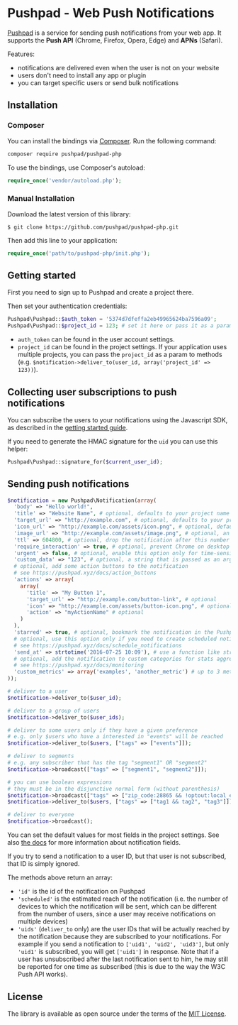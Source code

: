 # Pushpad - Web Push Notifications
 
[Pushpad](https://pushpad.xyz) is a service for sending push notifications from your web app. It supports the **Push API** (Chrome, Firefox, Opera, Edge) and **APNs** (Safari).

Features:

- notifications are delivered even when the user is not on your website
- users don't need to install any app or plugin
- you can target specific users or send bulk notifications

## Installation

### Composer

You can install the bindings via [Composer](http://getcomposer.org/). Run the following command:

```bash
composer require pushpad/pushpad-php
```

To use the bindings, use Composer's autoload:

```php
require_once('vendor/autoload.php');
```

### Manual Installation

Download the latest version of this library:

    $ git clone https://github.com/pushpad/pushpad-php.git

Then add this line to your application:

```php
require_once('path/to/pushpad-php/init.php');

```

## Getting started

First you need to sign up to Pushpad and create a project there.

Then set your authentication credentials:

```php
Pushpad\Pushpad::$auth_token = '5374d7dfeffa2eb49965624ba7596a09';
Pushpad\Pushpad::$project_id = 123; # set it here or pass it as a param to methods later
```

- `auth_token` can be found in the user account settings. 
- `project_id` can be found in the project settings. If your application uses multiple projects, you can pass the `project_id` as a param to methods (e.g. `$notification->deliver_to(user_id, array('project_id' => 123))`).

## Collecting user subscriptions to push notifications

You can subscribe the users to your notifications using the Javascript SDK, as described in the [getting started guide](https://pushpad.xyz/docs/pushpad_pro_getting_started).

If you need to generate the HMAC signature for the `uid` you can use this helper:

```php
Pushpad\Pushpad::signature_for($current_user_id);
```

## Sending push notifications

```php
$notification = new Pushpad\Notification(array(
  'body' => "Hello world!",
  'title' => "Website Name", # optional, defaults to your project name
  'target_url' => "http://example.com", # optional, defaults to your project website
  'icon_url' => "http://example.com/assets/icon.png", # optional, defaults to the project icon
  'image_url' => "http://example.com/assets/image.png", # optional, an image to display in the notification content
  'ttl' => 604800, # optional, drop the notification after this number of seconds if a device is offline
  'require_interaction' => true, # optional, prevent Chrome on desktop from automatically closing the notification after a few seconds
  'urgent' => false, # optional, enable this option only for time-sensitive alerts (e.g. incoming phone call)
  'custom_data' => "123", # optional, a string that is passed as an argument to action button callbacks
  # optional, add some action buttons to the notification
  # see https://pushpad.xyz/docs/action_buttons
  'actions' => array(
    array(
      'title' => "My Button 1",
      'target_url' => "http://example.com/button-link", # optional
      'icon' => "http://example.com/assets/button-icon.png", # optional
      'action' => "myActionName" # optional
    )
  ),
  'starred' => true, # optional, bookmark the notification in the Pushpad dashboard (e.g. to highlight manual notifications)
  # optional, use this option only if you need to create scheduled notifications (max 5 days)
  # see https://pushpad.xyz/docs/schedule_notifications
  'send_at' => strtotime('2016-07-25 10:09'), # use a function like strtotime or time that returns a Unix timestamp
  # optional, add the notification to custom categories for stats aggregation
  # see https://pushpad.xyz/docs/monitoring
  'custom_metrics' => array('examples', 'another_metric') # up to 3 metrics per notification
));

# deliver to a user
$notification->deliver_to($user_id);

# deliver to a group of users
$notification->deliver_to($user_ids);

# deliver to some users only if they have a given preference
# e.g. only $users who have a interested in "events" will be reached
$notification->deliver_to($users, ["tags" => ["events"]]);

# deliver to segments
# e.g. any subscriber that has the tag "segment1" OR "segment2"
$notification->broadcast(["tags" => ["segment1", "segment2"]]);

# you can use boolean expressions 
# they must be in the disjunctive normal form (without parenthesis)
$notification->broadcast(["tags" => ["zip_code:28865 && !optout:local_events || friend_of:Organizer123"]]);
$notification->deliver_to($users, ["tags" => ["tag1 && tag2", "tag3"]]); # equal to "tag1 && tag2 || tag3"

# deliver to everyone
$notification->broadcast(); 
```

You can set the default values for most fields in the project settings. See also [the docs](https://pushpad.xyz/docs/rest_api#notifications_api_docs) for more information about notification fields.

If you try to send a notification to a user ID, but that user is not subscribed, that ID is simply ignored.

The methods above return an array: 

- `'id'` is the id of the notification on Pushpad
- `'scheduled'` is the estimated reach of the notification (i.e. the number of devices to which the notification will be sent, which can be different from the number of users, since a user may receive notifications on multiple devices)
- `'uids'` (`deliver_to` only) are the user IDs that will be actually reached by the notification because they are subscribed to your notifications. For example if you send a notification to `['uid1', 'uid2', 'uid3']`, but only `'uid1'` is subscribed, you will get `['uid1']` in response. Note that if a user has unsubscribed after the last notification sent to him, he may still be reported for one time as subscribed (this is due to the way the W3C Push API works).

## License

The library is available as open source under the terms of the [MIT License](http://opensource.org/licenses/MIT).

